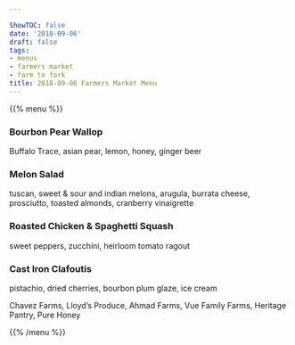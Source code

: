 ```yaml
---

ShowTOC: false
date: '2018-09-06'
draft: false
tags:
- menus
- farmers market
- farm to fork
title: 2018-09-06 Farmers Market Menu
---
```


{{% menu %}}

### Bourbon Pear Wallop

Buffalo Trace, asian pear, lemon, honey, ginger beer

### Melon Salad

tuscan, sweet & sour and indian melons,
arugula, burrata cheese, prosciutto,
toasted almonds, cranberry vinaigrette

### Roasted Chicken & Spaghetti Squash

sweet peppers, zucchini, heirloom tomato ragout

### Cast Iron Clafoutis

pistachio, dried cherries, bourbon plum glaze, ice cream


Chavez Farms, Lloyd’s Produce, Ahmad Farms,
Vue Family Farms, Heritage Pantry, Pure Honey

{{% /menu %}}

